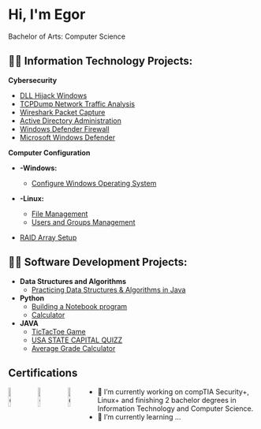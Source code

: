 <h1>Hi, I'm Egor</h1>
  
Bachelor of Arts: Computer Science

<h2>👨‍💻 Information Technology Projects:</h2>

<b>Cybersecurity</b>
  - [DLL Hijack Windows](https://github.com/EgorGranon/DLL-Hijack-Windows/tree/main)
  - [TCPDump Network Traffic Analysis](https://github.com/EgorGranon/Network-Traffic-Analysis-with-TCPDump)
  - [Wireshark Packet Capture](https://github.com/EgorGranon/Wireshark-Packet-Capture)
  - [Active Directory Administration](https://github.com/EgorGranon/Active-Directory-Administration/tree/main)
  - [Windows Defender Firewall](https://github.com/EgorGranon/Windows-Defender-Firewall)
  - [Microsoft Windows Defender](https://github.com/EgorGranon/Microsoft-Windows-Defender)

<b>Computer Configuration</b>
  
  - <b>-Windows:</b>
  
    - [Configure Windows Operating System](https://github.com/EgorGranon/Configure-Windows-Operating-System)
  
  - <b>-Linux:</b>
  
    - [File Management](https://github.com/EgorGranon/Linux-Configuration)
    - [Users and Groups Management](https://github.com/EgorGranon/Users-and-Groups-Management)

  - [RAID Array Setup](https://github.com/EgorGranon/Raid-Array-Setup-on-Server)
<h2>👨‍💻 Software Development Projects:</h2>

- <b>Data Structures and Algorithms</b>
  - [Practicing Data Structures & Algorithms in Java](https://github.com/EgorGranon/DSA-JAVA)
- <b>Python</b>
  - [Building a Notebook program](https://github.com/EgorGranon/Building-a-Notebook)
  - [Calculator](https://github.com/EgorGranon/Calculator-/blob/main/calculator.py)
- <b>JAVA</b>
  - [TicTacToe Game](https://github.com/EgorGranon/TicTacToe/tree/main)
  - [USA STATE CAPITAL QUIZZ](https://github.com/EgorGranon/USA-STATE-CAPITALS-QUIZZ)
  - [Average Grade Calculator](https://github.com/EgorGranon/Average-Grade-Calculator/tree/main)
 

<h2>Certifications</h2>

[<img src="https://imgur.com/qXWHza2.png" height="10%" width="10%" alt="Comptia" style="float:left; margin-right:10px;">](https://www.credly.com/badges/21415fba-41eb-4ab8-a28a-aa029b838aa9/public_url)
[<img src="https://imgur.com/kjxaInX.png" height="10%" width="10%" alt="Comptia" style="float:left; margin-right:10px;">](https://www.credly.com/badges/93868ebe-833b-4bb7-80d9-8ea56a9ddf3a/public_url)
[<img src="https://imgur.com/9ibI0iH.png" height="10%" width="10%" alt="Comptia" style="float:left; margin-right:10px;">](https://www.credly.com/badges/9545b00f-9531-43d7-890a-278867e503f7/public_url)

- 🔭 I’m currently working on compTIA Security+, Linux+ and finishing 2 bachelor degrees in Information Technology and Computer Science.
- 🌱 I’m currently learning ...

